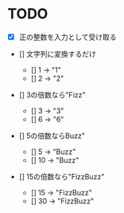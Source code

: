 TODO
====================
- [x] 正の整数を入力として受け取る

- [] 文字列に変換するだけ
    - [] 1 -> "1"
    - [] 2 -> "2"

- [] 3の倍数なら"Fizz"
    - [] 3 -> "3"
    - [] 6 -> "6"

- [] 5の倍数ならBuzz"
    - [] 5 -> "Buzz"
    - [] 10 -> "Buzz"

- [] 15の倍数なら"FizzBuzz"
    - [] 15 -> "FizzBuzz"
    - [] 30 -> "FizzBuzz"

